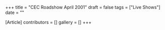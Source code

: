 +++
title = "CEC Roadshow April 2001"
draft = false
tags = ["Live Shows"]
date = ""

[Article]
contributors = []
gallery = []
+++